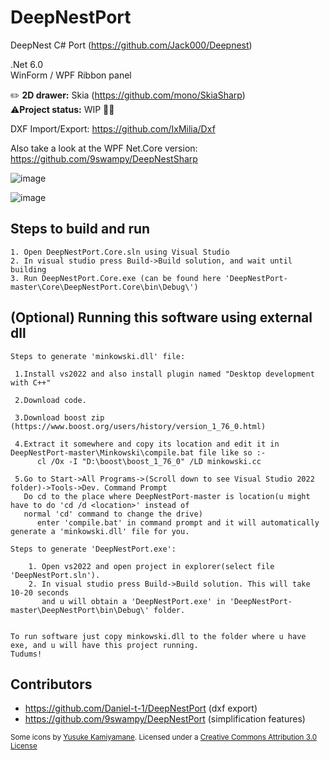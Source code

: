 # DeepNestPort
DeepNest C# Port (https://github.com/Jack000/Deepnest)

.Net 6.0 <br/>
WinForm / WPF Ribbon panel

:pencil2: **2D drawer:** Skia (https://github.com/mono/SkiaSharp) <br/>
:warning:**Project status:** WIP  :construction::construction_worker: 


DXF Import/Export: https://github.com/IxMilia/Dxf

Also take a look at the WPF Net.Core version: https://github.com/9swampy/DeepNestSharp 

![image](https://user-images.githubusercontent.com/15663687/224829121-71dbf96a-948d-4be1-b772-5de3098d999c.png)

![image](https://user-images.githubusercontent.com/15663687/224830897-2009c0a2-e8b3-4aae-b673-2392d32b849f.png)

## Steps to build and run
```
1. Open DeepNestPort.Core.sln using Visual Studio
2. In visual studio press Build->Build solution, and wait until building 
3. Run DeepNestPort.Core.exe (can be found here 'DeepNestPort-master\Core\DeepNestPort.Core\bin\Debug\')
```

## (Optional) Running this software using external dll
	Steps to generate 'minkowski.dll' file:
	
	 1.Install vs2022 and also install plugin named "Desktop development with C++"	
	 
	 2.Download code.
	 
	 3.Download boost zip (https://www.boost.org/users/history/version_1_76_0.html)
	 
	 4.Extract it somewhere and copy its location and edit it in DeepNestPort-master\Minkowski\compile.bat file like so :-
		  cl /Ox -I "D:\boost\boost_1_76_0" /LD minkowski.cc

	 5.Go to Start->All Programs->(Scroll down to see Visual Studio 2022 folder)->Tools->Dev. Command Prompt
	   Do cd to the place where DeepNestPort-master is location(u might have to do 'cd /d <location>' instead of 
	   normal 'cd' command to change the drive)
		  enter 'compile.bat' in command prompt and it will automatically generate a 'minkowski.dll' file for you.

	Steps to generate 'DeepNestPort.exe':

		1. Open vs2022 and open project in explorer(select file 'DeepNestPort.sln').
		2. In visual studio press Build->Build solution. This will take 10-20 seconds 
		   and u will obtain a 'DeepNestPort.exe' in 'DeepNestPort-master\DeepNestPort\bin\Debug\' folder.
	

	To run software just copy minkowski.dll to the folder where u have exe, and u will have this project running.
	Tudums!
	
## Contributors
* https://github.com/Daniel-t-1/DeepNestPort (dxf export)
* https://github.com/9swampy/DeepNestPort (simplification features)


<sub>Some icons by [Yusuke Kamiyamane](http://p.yusukekamiyamane.com/). Licensed under a [Creative Commons Attribution 3.0 License](http://creativecommons.org/licenses/by/3.0/)</sub>
